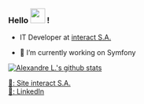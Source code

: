 ### Hello <img src="https://media.giphy.com/media/hvRJCLFzcasrR4ia7z/giphy.gif" width="30px"> !

- IT Developer at [interact S.A.](https://github.com/InteractAgency)

- 🔭 I’m currently working on Symfony

[![Alexandre L.'s github stats](https://github-readme-stats.vercel.app/api?username=aleblanc&count_private=true&show_icons=true&theme=dark&hide=stars)](https://github.com/aleblanc)



[🚀: Site interact S.A.](https://github.com/InteractAgency) <br>
[💼: LinkedIn](https://lu.linkedin.com/public-profile/in/alexandre-leblanc-767b0341) <br>
